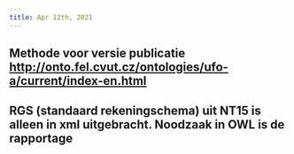 ```yaml
---
title: Apr 12th, 2021
---
```


## Methode voor versie publicatie http://onto.fel.cvut.cz/ontologies/ufo-a/current/index-en.html
## RGS (standaard rekeningschema) uit NT15 is alleen in xml uitgebracht. Noodzaak in OWL is de rapportage
